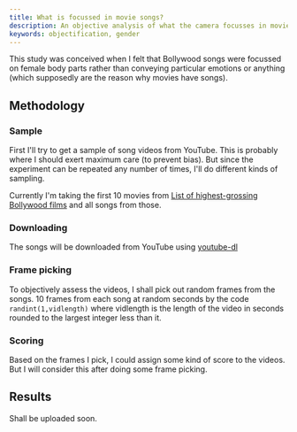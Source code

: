 ```yaml
---
title: What is focussed in movie songs?
description: An objective analysis of what the camera focusses in movie songs.
keywords: objectification, gender
---
```

This study was conceived when I felt that Bollywood songs were focussed on female body parts rather than conveying particular emotions or anything (which supposedly are the reason why movies have songs).

## Methodology ##

### Sample ###
First I'll try to get a sample of song videos from YouTube. This is probably where I should exert maximum care (to prevent bias). But since the experiment can be repeated any number of times, I'll do different kinds of sampling.

Currently I'm taking the first 10 movies from [List of highest-grossing Bollywood films](https://en.wikipedia.org/wiki/List_of_highest-grossing_Bollywood_films) and all songs from those. 

### Downloading ###
The songs will be downloaded from YouTube using [youtube-dl](https://github.com/rg3/youtube-dl)

### Frame picking ###
To objectively assess the videos, I shall pick out random frames from the songs. 10 frames from each song at random seconds by the code `randint(1,vidlength)` where vidlength is the length of the video in seconds rounded to the largest integer less than it.

### Scoring ###
Based on the frames I pick, I could assign some kind of score to the videos. But I will consider this after doing some frame picking.

## Results ##
Shall be uploaded soon.